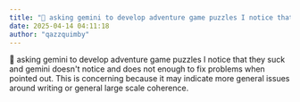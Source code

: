 ```yaml
---
title: "💭 asking gemini to develop adventure game puzzles I notice that they suck and gemini..."
date: 2025-04-14 04:11:18
author: "qazzquimby"
---
```


💭 asking gemini to develop adventure game puzzles I notice that they suck and gemini doesn't notice and does not enough to fix problems when pointed out. This is concerning because it may indicate more general issues around writing or general large scale coherence.